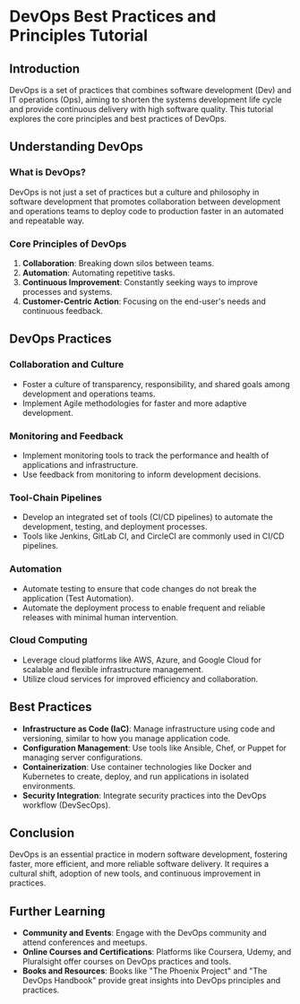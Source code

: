 # DevOps Best Practices and Principles Tutorial

## Introduction

DevOps is a set of practices that combines software development (Dev) and IT operations (Ops), aiming to shorten the systems development life cycle and provide continuous delivery with high software quality. This tutorial explores the core principles and best practices of DevOps.

## Understanding DevOps

### What is DevOps?

DevOps is not just a set of practices but a culture and philosophy in software development that promotes collaboration between development and operations teams to deploy code to production faster in an automated and repeatable way.

### Core Principles of DevOps

1. **Collaboration**: Breaking down silos between teams.
2. **Automation**: Automating repetitive tasks.
3. **Continuous Improvement**: Constantly seeking ways to improve processes and systems.
4. **Customer-Centric Action**: Focusing on the end-user's needs and continuous feedback.

## DevOps Practices

### Collaboration and Culture

- Foster a culture of transparency, responsibility, and shared goals among development and operations teams.
- Implement Agile methodologies for faster and more adaptive development.

### Monitoring and Feedback

- Implement monitoring tools to track the performance and health of applications and infrastructure.
- Use feedback from monitoring to inform development decisions.

### Tool-Chain Pipelines

- Develop an integrated set of tools (CI/CD pipelines) to automate the development, testing, and deployment processes.
- Tools like Jenkins, GitLab CI, and CircleCI are commonly used in CI/CD pipelines.

### Automation

- Automate testing to ensure that code changes do not break the application (Test Automation).
- Automate the deployment process to enable frequent and reliable releases with minimal human intervention.

### Cloud Computing

- Leverage cloud platforms like AWS, Azure, and Google Cloud for scalable and flexible infrastructure management.
- Utilize cloud services for improved efficiency and collaboration.

## Best Practices

- **Infrastructure as Code (IaC)**: Manage infrastructure using code and versioning, similar to how you manage application code.
- **Configuration Management**: Use tools like Ansible, Chef, or Puppet for managing server configurations.
- **Containerization**: Use container technologies like Docker and Kubernetes to create, deploy, and run applications in isolated environments.
- **Security Integration**: Integrate security practices into the DevOps workflow (DevSecOps).

## Conclusion

DevOps is an essential practice in modern software development, fostering faster, more efficient, and more reliable software delivery. It requires a cultural shift, adoption of new tools, and continuous improvement in practices.

## Further Learning

- **Community and Events**: Engage with the DevOps community and attend conferences and meetups.
- **Online Courses and Certifications**: Platforms like Coursera, Udemy, and Pluralsight offer courses on DevOps practices and tools.
- **Books and Resources**: Books like "The Phoenix Project" and "The DevOps Handbook" provide great insights into DevOps principles and practices.
